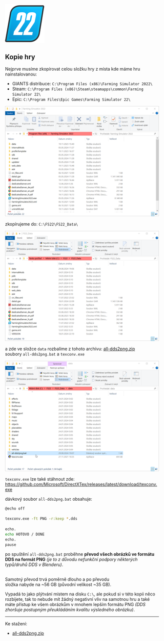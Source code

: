 <img class="ikona" src="../../img/FS22-icon.png" />

## Kopie hry

Nejprve musíme zkopírovat celou složku hry z místa kde máme hru nainstalovanou:

- GIANTS distribuce: `C:\Program Files (x86)\Farming Simulator 2022\`
- Steam: `C:\Program Files (x86)\Steam\steamapps\common\Farming Simulator 22\`
- Epic: `C:\Program Files\Epic Games\Farming Simulator 22\`

![Farming_Simulator_2022](Farming_Simulator_2022.png)

zkopírujeme do: `C:\FS22\FS22_Data\`

![FS22_Data](FS22_Data.png)

a zde ve složce `data` rozbalíme z tohoto archívu: [all-dds2png.zip](all-dds2png.zip)
<br/>
soubory `all-dds2png.bat` a `texconv.exe`

![data](data.png)

`texconv.exe` lze také stáhnout zde: <https://github.com/Microsoft/DirectXTex/releases/latest/download/texconv.exe>

dávkový soubor `all-dds2png.bat` obsahuje:

```bash
@echo off

texconv.exe -ft PNG -r:keep *.dds

echo.
echo HOTOVO / DONE
echo.
pause
```

po spuštění `all-dds2png.bat` proběhne **převod všech obrázků ve formátu DDS na formát PNG** _(je to z důvodu nefunkční podpory některých typů/druhů DDS v Blenderu)_.

<div class="warning">
<br/>Samotný převod trvá poměrně dlouho a po převodu
<br/>složka nabyde na ~56 GB (původní velikost ~35 GB).
</div>

Vypadá to jako plýtvání místem na disku `C:\`, ale pokud si v této kopii něco rozbijete, tak to nebude mít
žádný negativní vliv na samotnou hru a také máte přístup ke všem obrázkům v mnohem lepším formátu PNG
_(DDS zhoršuje postupným přeukládáním kvalitu výsledného obrázku)_.

---

Ke stažení:
- [all-dds2png.zip](all-dds2png.zip)
